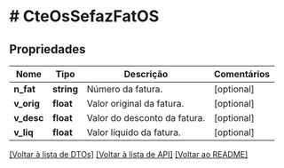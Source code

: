 # # CteOsSefazFatOS

## Propriedades

Nome | Tipo | Descrição | Comentários
------------ | ------------- | ------------- | -------------
**n_fat** | **string** | Número da fatura. | [optional]
**v_orig** | **float** | Valor original da fatura. | [optional]
**v_desc** | **float** | Valor do desconto da fatura. | [optional]
**v_liq** | **float** | Valor líquido da fatura. | [optional]

[[Voltar à lista de DTOs]](../../README.md#models) [[Voltar à lista de API]](../../README.md#endpoints) [[Voltar ao README]](../../README.md)
